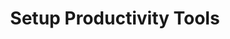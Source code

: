 ---
sidebar_position: 4
title: "Setup Productivity Tools"
sidebar_label: "Setup Productivity Tools"
description: "Configure workflow enhancement in Debian systems - install task managers, setup note-taking apps, configure calendar applications, and optimize personal productivity."
keywords:
  - "debian productivity tools"
  - "task managers"
  - "note-taking apps"
  - "calendar applications"
  - "workflow tools"
tags:
  - debian
  - productivity-tools
  - task-management
  - note-taking
  - workflow-optimization
slug: /linux/debian/software/desktop-applications/setup-productivity-tools
---